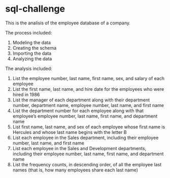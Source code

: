 # sql-challenge

This is the analisis of the employee database of a company.

The process included:

1) Modeling the data
2) Creating the schema
3) Importing the data
4) Analyzing the data

The analysis included:
1) List the employee number, last name, first name, sex, and salary of each employee 
2) List the first name, last name, and hire date for the employees who were hired in 1986 
3) List the manager of each department along with their department number, department name, employee number, last name, and first name 
4) List the department number for each employee along with that employee’s employee number, last name, first name, and department name 
5) List first name, last name, and sex of each employee whose first name is Hercules and whose last name begins with the letter B 
6) List each employee in the Sales department, including their employee number, last name, and first name 
7) List each employee in the Sales and Development departments, including their employee number, last name, first name, and department name 
8) List the frequency counts, in descending order, of all the employee last names (that is, how many employees share each last name) 
